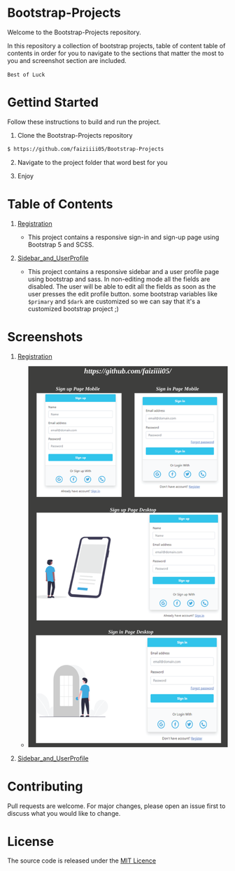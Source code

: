 # Bootstrap-Projects

Welcome to the Bootstrap-Projects repository.

In this repository a collection of bootstrap projects, table of content table of contents in order for you to navigate to the sections that matter the most to you and screenshot section are included.

`Best of Luck`

# Gettind Started

Follow these instructions to build and run the project.

1. Clone the Bootstrap-Projects repository

```sh
$ https://github.com/faiziiii05/Bootstrap-Projects
```

2. Navigate to the project folder that word best for you

3. Enjoy

# Table of Contents

1. [Registration](/1_Registration/)

   - This project contains a responsive sign-in and sign-up page using Bootstrap 5 and SCSS.

2. [Sidebar_and_UserProfile](/2_Sidebar_and_user_profile/)
   - This project contains a responsive sidebar and a user profile page using bootstrap and sass. In non-editing mode all the fields are disabled. The user will be able to edit all the fields as soon as the user presses the edit profile button. some bootstrap variables like `$primary` and `$dark` are customized so we can say that it's a customized bootstrap project ;)

# Screenshots

1. [Registration](/Registration/)

   - ![Registration](/screenshots/1_Registration/1_registration.png)

2. [Sidebar_and_UserProfile](/2_Sidebar_and_user_profile/)

# Contributing

Pull requests are welcome. For major changes, please open an issue first to discuss what you would like to change.

# License

The source code is released under the [MIT Licence](/LICENSE)
